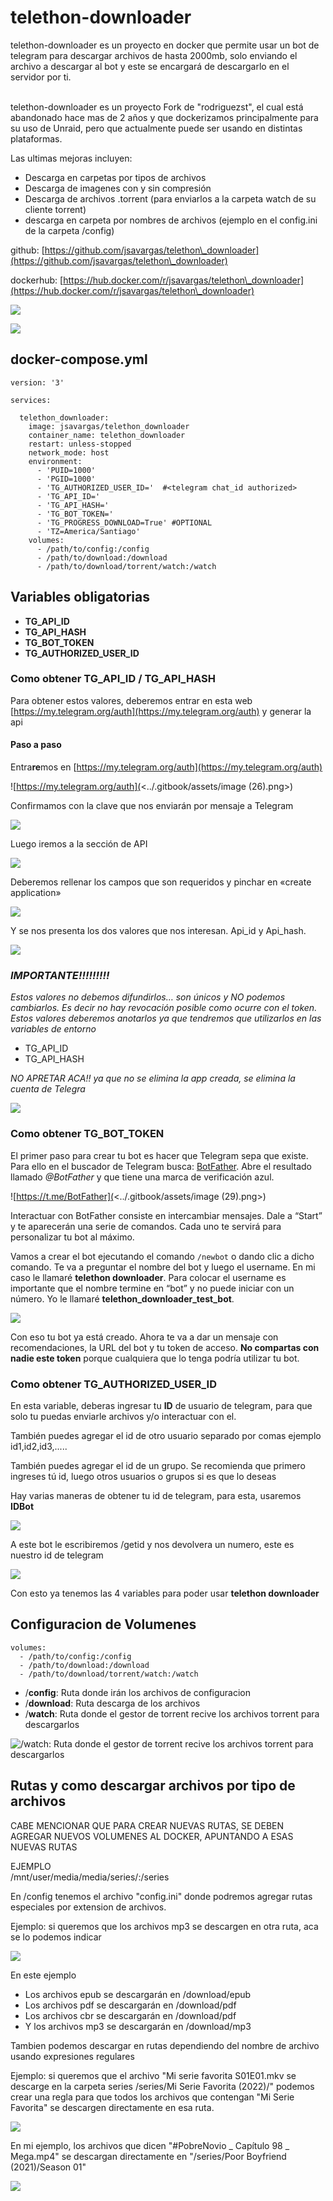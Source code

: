 # telethon-downloader

telethon-downloader es un proyecto en docker que permite usar un bot de telegram para descargar archivos de hasta 2000mb, solo enviando el archivo a descargar al bot y este se encargará de descargarlo en el servidor por ti.

\
telethon-downloader es un proyecto Fork de "rodriguezst", el cual está abandonado hace mas de 2 años y que dockerizamos principalmente para su uso de Unraid, pero que actualmente puede ser usando en distintas plataformas.

Las ultimas mejoras incluyen:

* Descarga en carpetas por tipos de archivos
* Descarga de imagenes con y sin compresión
* Descarga de archivos .torrent (para enviarlos a la carpeta watch de su cliente torrent)
* descarga en carpeta por nombres de archivos (ejemplo en el config.ini de la carpeta /config)

github: [https://github.com/jsavargas/telethon\_downloader](https://github.com/jsavargas/telethon\_downloader)

dockerhub: [https://hub.docker.com/r/jsavargas/telethon\_downloader](https://hub.docker.com/r/jsavargas/telethon\_downloader)

![](<../.gitbook/assets/image (3).png>)

![](https://raw.githubusercontent.com/rodriguezst/telethon\_downloader/dev/AB921D1A-4ABF-4E21-8BC1-F934270ED61E.gif)

## docker-compose.yml

```
version: '3'
 
services:
 
  telethon_downloader:
    image: jsavargas/telethon_downloader
    container_name: telethon_downloader
    restart: unless-stopped
    network_mode: host
    environment:
      - 'PUID=1000'
      - 'PGID=1000'
      - 'TG_AUTHORIZED_USER_ID='  #<telegram chat_id authorized>
      - 'TG_API_ID='
      - 'TG_API_HASH=' 
      - 'TG_BOT_TOKEN='
      - 'TG_PROGRESS_DOWNLOAD=True' #OPTIONAL
      - 'TZ=America/Santiago'
    volumes:
      - /path/to/config:/config
      - /path/to/download:/download
      - /path/to/download/torrent/watch:/watch
```

## **Variables obligatorias**

* **TG\_API\_ID**&#x20;
* **TG\_API\_HASH**&#x20;
* **TG\_BOT\_TOKEN**&#x20;
* **TG\_AUTHORIZED\_USER\_ID**&#x20;

### Como obtener **TG\_API\_ID** / **TG\_API\_HASH**&#x20;

Para obtener estos valores, deberemos entrar en esta web [https://my.telegram.org/auth](https://my.telegram.org/auth) y generar la api

#### Paso a paso

Entra**re**mos en [https://my.telegram.org/auth](https://my.telegram.org/auth)

![https://my.telegram.org/auth](<../.gitbook/assets/image (26).png>)

Confirmamos con la clave que nos enviarán por mensaje a Telegram

![](<../.gitbook/assets/image (28).png>)

Luego iremos a la sección de API

![](<../.gitbook/assets/image (7).png>)

Deberemos rellenar los campos que son requeridos y pinchar en «create application»

![](<../.gitbook/assets/image (10).png>)

Y se nos presenta los dos valores que nos interesan. Api\_id y Api\_hash.

![](<../.gitbook/assets/image (5).png>)

### _IMPORTANTE!!!!!!!!!_

_Estos valores no debemos difundirlos… son únicos y NO podemos cambiarlos. Es decir no hay revocación posible como ocurre con el token. Estos valores deberemos anotarlos ya que tendremos que utilizarlos en las variables de entorno_

* TG\_API\_ID
* TG\_API\_HASH

_NO APRETAR ACA!! ya que no se elimina la app creada, se elimina la cuenta de Telegra_

![](<../.gitbook/assets/image (14).png>)

### Como obtener **TG\_BOT\_TOKEN**&#x20;

El primer paso para crear tu bot es hacer que Telegram sepa que existe. Para ello en el buscador de Telegram busca: [BotFather](https://t.me/BotFather). Abre el resultado llamado _@BotFather_ y que tiene una marca de verificación azul.

![https://t.me/BotFather](<../.gitbook/assets/image (29).png>)

Interactuar con BotFather consiste en intercambiar mensajes. Dale a “Start” y te aparecerán una serie de comandos. Cada uno te servirá para personalizar tu bot al máximo.

Vamos a crear el bot ejecutando el comando `/newbot` o dando clic a dicho comando. Te va a preguntar el nombre del bot y luego el username. En mi caso le llamaré **telethon downloader**. Para colocar el username es importante que el nombre termine en “bot” y no puede iniciar con un número. Yo le llamaré **telethon\_downloader\_test\_bot**.

![](../.gitbook/assets/image.png)

Con eso tu bot ya está creado. Ahora te va a dar un mensaje con recomendaciones, la URL del bot y tu token de acceso. **No compartas con nadie este token** porque cualquiera que lo tenga podría utilizar tu bot.

### Como obtener **TG\_AUTHORIZED\_USER\_ID**

En esta variable, deberas ingresar tu **ID** de usuario de telegram, para que solo tu puedas enviarle archivos y/o interactuar con el.

También puedes agregar el id de otro usuario separado por comas ejemplo id1,id2,id3,.....

También puedes agregar el id de un grupo. Se recomienda que primero ingreses tú id, luego otros usuarios o grupos si es que lo deseas

Hay varias maneras de obtener tu id de telegram, para esta, usaremos **IDBot**&#x20;

![](<../.gitbook/assets/image (22).png>)

A este bot le escribiremos /getid y nos devolvera un numero, este es nuestro id de telegram

![](<../.gitbook/assets/image (17).png>)

Con esto ya tenemos las 4 variables para poder usar **telethon downloader**

## Configuracion de Volumenes

```
volumes:
  - /path/to/config:/config
  - /path/to/download:/download
  - /path/to/download/torrent/watch:/watch
```

* /**config**: Ruta donde irán los archivos de configuracion
* /**download**: Ruta  descarga  de los archivos
* /**watch**: Ruta donde el gestor de torrent recive los archivos torrent para descargarlos

![/watch: Ruta donde el gestor de torrent recive los archivos torrent para descargarlos
](<../.gitbook/assets/image (24).png>)

## Rutas y como descargar archivos por tipo de archivos

CABE MENCIONAR QUE PARA CREAR NUEVAS RUTAS, SE DEBEN AGREGAR NUEVOS VOLUMENES  AL DOCKER, APUNTANDO A ESAS NUEVAS RUTAS

EJEMPLO\
/mnt/user/media/media/series/:/series

En /config tenemos el archivo "config.ini" donde podremos agregar rutas especiales por extension de archivos.&#x20;

Ejemplo: si queremos que los archivos mp3 se descargen en otra ruta, aca se lo podemos indicar

![](<../.gitbook/assets/image (20).png>)

En este ejemplo

* Los archivos epub se descargarán en  /download/epub&#x20;
* Los archivos pdf se descargarán en /download/pdf&#x20;
* Los archivos cbr se descargarán en /download/pdf&#x20;
* Y los archivos mp3 se descargarán en /download/mp3&#x20;

Tambien podemos descargar en rutas dependiendo del nombre de archivo usando expresiones regulares

Ejemplo: si queremos que el archivo "Mi serie favorita S01E01.mkv se descarge en la carpeta series /series/Mi Serie Favorita (2022)/" podemos crear una regla para que todos los archivos que contengan "Mi Serie Favorita" se descargen directamente en esa ruta.

![](<../.gitbook/assets/image (23).png>)

En mi ejemplo, los archivos que dicen "#PobreNovio \_ Capítulo 98 \_ Mega.mp4" se descargan directamente en "/series/Poor Boyfriend (2021)/Season 01"

![](<../.gitbook/assets/image (33).png>)





